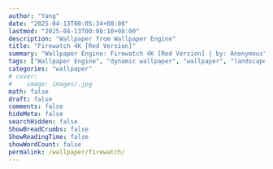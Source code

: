```yaml
---
author: "Yang"
date: "2025-04-13T00:05:34+08:00"
lastmod: "2025-04-13T00:08:10+08:00"
description: "Wallpaper from Wallpaper Engine"
title: "Firewatch 4K [Red Version]"
summary: "Wallpaper Engine: Firewatch 4K [Red Version] | by: Anonymous"
tags: ["Wallpaper Engine", "dynamic wallpaper", "wallpaper", "landscape"]
categories: "wallpaper"
# cover:
#    image: images/.jpg
math: false
draft: false
comments: false
hideMeta: false
searchHidden: false
ShowBreadCrumbs: false
ShowReadingTime: false
showWordCount: false
permalink: /wallpaper/firewatch/
---
```

